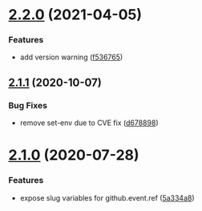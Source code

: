 # [2.2.0](http://github.com/rlespinasse/github-slug-action/compare/2.1.1...2.2.0) (2021-04-05)


### Features

* add version warning ([f536765](http://github.com/rlespinasse/github-slug-action/commit/f536765da448783f587c88e2c69f8f65b4e06541))

## [2.1.1](http://github.com/rlespinasse/github-slug-action/compare/2.1.0...2.1.1) (2020-10-07)


### Bug Fixes

* remove set-env due to CVE fix ([d678898](http://github.com/rlespinasse/github-slug-action/commit/d678898ce55139d0005c35618747506fbeb2d1ed))

# [2.1.0](http://github.com/rlespinasse/github-slug-action/compare/2.0.0...2.1.0) (2020-07-28)


### Features

* expose slug variables for github.event.ref ([5a334a8](http://github.com/rlespinasse/github-slug-action/commit/5a334a8573fc27451af5b2a6ee175d8e11579e10))
